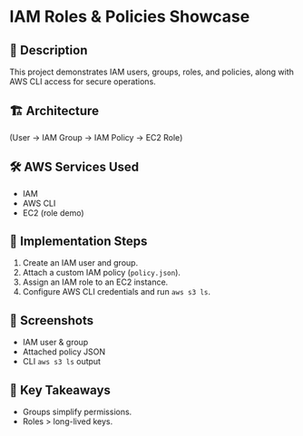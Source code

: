 # IAM Roles & Policies Showcase

## 📌 Description
This project demonstrates IAM users, groups, roles, and policies, along with AWS CLI access for secure operations.

## 🏗️ Architecture
(User → IAM Group → IAM Policy → EC2 Role)

## 🛠️ AWS Services Used
- IAM
- AWS CLI
- EC2 (role demo)

## 🚀 Implementation Steps
1. Create an IAM user and group.
2. Attach a custom IAM policy (`policy.json`).
3. Assign an IAM role to an EC2 instance.
4. Configure AWS CLI credentials and run `aws s3 ls`.

## 📸 Screenshots
- IAM user & group
- Attached policy JSON
- CLI `aws s3 ls` output

## 🔑 Key Takeaways
- Groups simplify permissions.
- Roles > long-lived keys.
